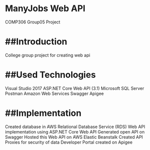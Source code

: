 # ManyJobs Web API
COMP306 Group05 Project

##Introduction 
========================================================
College group project for creating web api 

##Used Technologies 
========================================================
Visual Studio 2017 
ASP.NET Core Web API (3.1) 
Microsoft SQL Server  
Postman 
Amazon Web Services 
Swagger 
Apigee 

##Implementation 
=========================================================
Created database in AWS Relational Database Service (RDS) 
Web API implementation using ASP.NET Core Web API 
Generated open API on Swagger 
Hosted this Web API on AWS Elastic Beanstalk 
Created API Proxies for security of data 
Developer Portal created on Apigee 
